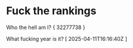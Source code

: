 # Fuck the rankings

Who the hell am I?
{ 32277738 }

What fucking year is it?
[ 2025-04-11T16:16:40Z ]

